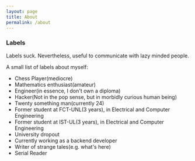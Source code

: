 ```yaml
---
layout: page
title: About
permalink: /about
---
```


### Labels

Labels suck. Nevertheless, useful to communicate with lazy minded people.

A small list of labels about myself:
- Chess Player(mediocre)
- Mathematics enthusiast(amateur)
- Engineer(in essence, I don't own a diploma)
- Hacker(Not in the pop sense, but in morbidly curious human being)
- Twenty something man(currently 24)
- Former student at FCT-UNL(3 years), in Electrical and Computer Engineering
- Former student at IST-UL(3 years), in Electrical and Computer Engineering
- University dropout
- Currently working as a backend developer
- Writer of strange tales(e.g. what's here)
- Serial Reader




